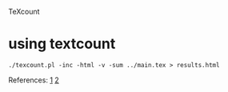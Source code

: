 TeXcount




# using textcount
```
./texcount.pl -inc -html -v -sum ../main.tex > results.html
```

References: 
[1](https://www.maths.ox.ac.uk/members/it/faqs/latex/word-count) 
[2](http://app.uio.no/ifi/texcount/index.html)  



